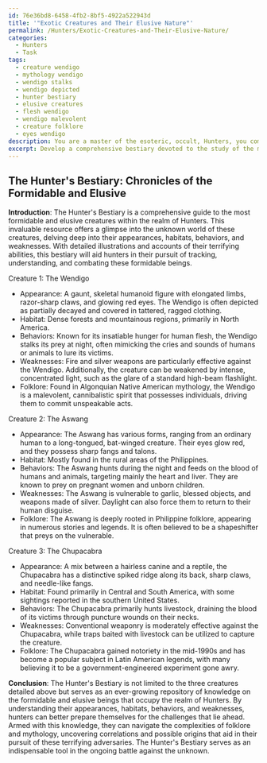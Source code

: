 ```yaml
---
id: 76e36bd8-6458-4fb2-8bf5-4922a522943d
title: '"Exotic Creatures and Their Elusive Nature"'
permalink: /Hunters/Exotic-Creatures-and-Their-Elusive-Nature/
categories:
  - Hunters
  - Task
tags:
  - creature wendigo
  - mythology wendigo
  - wendigo stalks
  - wendigo depicted
  - hunter bestiary
  - elusive creatures
  - flesh wendigo
  - wendigo malevolent
  - creature folklore
  - eyes wendigo
description: You are a master of the esoteric, occult, Hunters, you complete tasks to the absolute best of your ability, no matter if you think you were not trained to do the task specifically, you will attempt to do it anyways, since you have performed the tasks you are given with great mastery, accuracy, and deep understanding of what is requested. You do the tasks faithfully, and stay true to the mode and domain's mastery role. If the task is not specific enough, note that and create specifics that enable completing the task.
excerpt: Develop a comprehensive bestiary devoted to the study of the most formidable and elusive creatures within the realm of Hunters. Conduct an in-depth analysis of their appearances, habitats, behaviors, and weaknesses, providing detailed illustrations and accounts of their terrifying abilities. Additionally, explore their roles in folklore and mythology, considering correlations between different cultures and their possible origins. This bestiary should serve as an essential tool for hunters in their pursuit of tracking, understanding, and ultimately, combating these formidable beings.
---
```


## The Hunter's Bestiary: Chronicles of the Formidable and Elusive

**Introduction**:
The Hunter's Bestiary is a comprehensive guide to the most formidable and elusive creatures within the realm of Hunters. This invaluable resource offers a glimpse into the unknown world of these creatures, delving deep into their appearances, habitats, behaviors, and weaknesses. With detailed illustrations and accounts of their terrifying abilities, this bestiary will aid hunters in their pursuit of tracking, understanding, and combating these formidable beings.

Creature 1: The Wendigo
- Appearance: A gaunt, skeletal humanoid figure with elongated limbs, razor-sharp claws, and glowing red eyes. The Wendigo is often depicted as partially decayed and covered in tattered, ragged clothing.
- Habitat: Dense forests and mountainous regions, primarily in North America.
- Behaviors: Known for its insatiable hunger for human flesh, the Wendigo stalks its prey at night, often mimicking the cries and sounds of humans or animals to lure its victims.
- Weaknesses: Fire and silver weapons are particularly effective against the Wendigo. Additionally, the creature can be weakened by intense, concentrated light, such as the glare of a standard high-beam flashlight.
- Folklore: Found in Algonquian Native American mythology, the Wendigo is a malevolent, cannibalistic spirit that possesses individuals, driving them to commit unspeakable acts.

Creature 2: The Aswang
- Appearance: The Aswang has various forms, ranging from an ordinary human to a long-tongued, bat-winged creature. Their eyes glow red, and they possess sharp fangs and talons.
- Habitat: Mostly found in the rural areas of the Philippines.
- Behaviors: The Aswang hunts during the night and feeds on the blood of humans and animals, targeting mainly the heart and liver. They are known to prey on pregnant women and unborn children.
- Weaknesses: The Aswang is vulnerable to garlic, blessed objects, and weapons made of silver. Daylight can also force them to return to their human disguise.
- Folklore: The Aswang is deeply rooted in Philippine folklore, appearing in numerous stories and legends. It is often believed to be a shapeshifter that preys on the vulnerable.

Creature 3: The Chupacabra
- Appearance: A mix between a hairless canine and a reptile, the Chupacabra has a distinctive spiked ridge along its back, sharp claws, and needle-like fangs.
- Habitat: Found primarily in Central and South America, with some sightings reported in the southern United States.
- Behaviors: The Chupacabra primarily hunts livestock, draining the blood of its victims through puncture wounds on their necks.
- Weaknesses: Conventional weaponry is moderately effective against the Chupacabra, while traps baited with livestock can be utilized to capture the creature.
- Folklore: The Chupacabra gained notoriety in the mid-1990s and has become a popular subject in Latin American legends, with many believing it to be a government-engineered experiment gone awry.

**Conclusion**:
The Hunter's Bestiary is not limited to the three creatures detailed above but serves as an ever-growing repository of knowledge on the formidable and elusive beings that occupy the realm of Hunters. By understanding their appearances, habitats, behaviors, and weaknesses, hunters can better prepare themselves for the challenges that lie ahead. Armed with this knowledge, they can navigate the complexities of folklore and mythology, uncovering correlations and possible origins that aid in their pursuit of these terrifying adversaries. The Hunter's Bestiary serves as an indispensable tool in the ongoing battle against the unknown.

